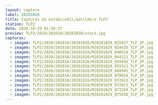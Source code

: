 ```yaml
---
layout: capture
label: 20201028
title: Capturas da esta&ccedil;&atilde;o TLP2
station: TLP2
date: 2020-10-29 01:50:27
preview: TLP2/2020/202010/20201028/stack.jpg
capturas:
  - imagem: TLP2/2020/202010/20201028/M20201029_015027_TLP_2P.jpg
  - imagem: TLP2/2020/202010/20201028/M20201029_024426_TLP_2P.jpg
  - imagem: TLP2/2020/202010/20201028/M20201029_040514_TLP_2P.jpg
  - imagem: TLP2/2020/202010/20201028/M20201029_044121_TLP_2P.jpg
  - imagem: TLP2/2020/202010/20201028/M20201029_050456_TLP_2P.jpg
  - imagem: TLP2/2020/202010/20201028/M20201029_055511_TLP_2P.jpg
  - imagem: TLP2/2020/202010/20201028/M20201029_060945_TLP_2P.jpg
  - imagem: TLP2/2020/202010/20201028/M20201029_070654_TLP_2P.jpg
  - imagem: TLP2/2020/202010/20201028/M20201029_072013_TLP_2P.jpg
  - imagem: TLP2/2020/202010/20201028/M20201029_072813_TLP_2P.jpg
  - imagem: TLP2/2020/202010/20201028/M20201029_073259_TLP_2P.jpg
  - imagem: TLP2/2020/202010/20201028/M20201029_075658_TLP_2P.jpg
---
```


